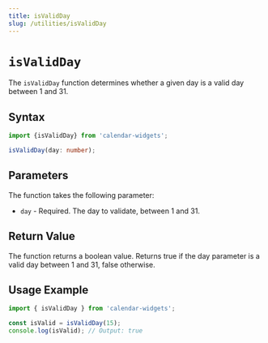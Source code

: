 ```yaml
---
title: isValidDay
slug: /utilities/isValidDay
---
```


# `isValidDay`

The `isValidDay` function determines whether a given day is a valid day between 1 and 31.

## Syntax 

```ts
import {isValidDay} from 'calendar-widgets';

isValidDay(day: number);
```

## Parameters

The function takes the following parameter:

- `day` - Required. The day to validate, between 1 and 31.

## Return Value

The function returns a boolean value. Returns true if the day parameter is a valid day between 1 and 31, false otherwise.

## Usage Example

```js
import { isValidDay } from 'calendar-widgets';

const isValid = isValidDay(15);
console.log(isValid); // Output: true
```
